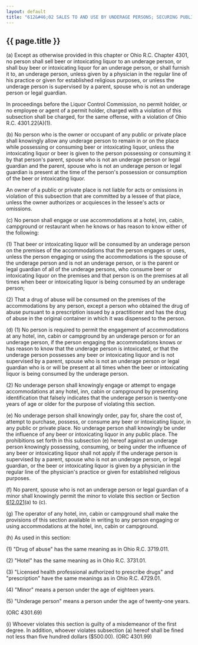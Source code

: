 ```yaml
---
layout: default
title: "612&#46;02 SALES TO AND USE BY UNDERAGE PERSONS; SECURING PUBLIC ACCOMMODATIONS."
---
```


{{ page.title }}
----------------

(a) Except as otherwise provided in this chapter or Ohio R.C. Chapter 4301, no person shall sell beer or intoxicating liquor to an underage person, or shall buy beer or intoxicating liquor for an underage person, or shall furnish it to, an underage person, unless given by a physician in the regular line of his practice or given for established religious purposes, or unless the underage person is supervised by a parent, spouse who is not an underage person or legal guardian.

In proceedings before the Liquor Control Commission, no permit holder, or no employee or agent of a permit holder, charged with a violation of this subsection shall be charged, for the same offense, with a violation of Ohio R.C. 4301.22(A)(1).

(b) No person who is the owner or occupant of any public or private place shall knowingly allow any underage person to remain in or on the place while possessing or consuming beer or intoxicating liquor, unless the intoxicating liquor or beer is given to the person possessing or consuming it by that person's parent, spouse who is not an underage person or legal guardian and the parent, spouse who is not an underage person or legal guardian is present at the time of the person's possession or consumption of the beer or intoxicating liquor.

An owner of a public or private place is not liable for acts or omissions in violation of this subsection that are committed by a lessee of that place, unless the owner authorizes or acquiesces in the lessee's acts or omissions.

(c) No person shall engage or use accommodations at a hotel, inn, cabin, campground or restaurant when he knows or has reason to know either of the following:

(1) That beer or intoxicating liquor will be consumed by an underage person on the premises of the accommodations that the person engages or uses, unless the person engaging or using the accommodations is the spouse of the underage person and is not an underage person, or is the parent or legal guardian of all of the underage persons, who consume beer or intoxicating liquor on the premises and that person is on the premises at all times when beer or intoxicating liquor is being consumed by an underage person;

(2) That a drug of abuse will be consumed on the premises of the accommodations by any person, except a person who obtained the drug of abuse pursuant to a prescription issued by a practitioner and has the drug of abuse in the original container in which it was dispensed to the person.

(d) (1) No person is required to permit the engagement of accommodations at any hotel, inn, cabin or campground by an underage person or for an underage person, if the person engaging the accommodations knows or has reason to know that the underage person is intoxicated, or that the underage person possesses any beer or intoxicating liquor and is not supervised by a parent, spouse who is not an underage person or legal guardian who is or will be present at all times when the beer or intoxicating liquor is being consumed by the underage person.

(2) No underage person shall knowingly engage or attempt to engage accommodations at any hotel, inn, cabin or campground by presenting identification that falsely indicates that the underage person is twenty-one years of age or older for the purpose of violating this section.

(e) No underage person shall knowingly order, pay for, share the cost of, attempt to purchase, possess, or consume any beer or intoxicating liquor, in any public or private place. No underage person shall knowingly be under the influence of any beer or intoxicating liquor in any public place. The prohibitions set forth in this subsection (e) hereof against an underage person knowingly possessing, consuming, or being under the influence of any beer or intoxicating liquor shall not apply if the underage person is supervised by a parent, spouse who is not an underage person, or legal guardian, or the beer or intoxicating liquor is given by a physician in the regular line of the physician's practice or given for established religious purposes.

(f) No parent, spouse who is not an underage person or legal guardian of a minor shall knowingly permit the minor to violate this section or Section [612.021](2b35389e.html)(a) to (c).

(g) The operator of any hotel, inn, cabin or campground shall make the provisions of this section available in writing to any person engaging or using accommodations at the hotel, inn, cabin or campground.

(h) As used in this section:

(1) &quot;Drug of abuse&quot; has the same meaning as in Ohio R.C. 3719.011.

(2) &quot;Hotel&quot; has the same meaning as in Ohio R.C. 3731.01.

(3) "Licensed health professional authorized to prescribe drugs" and "prescription" have the same meanings as in Ohio R.C. 4729.01.

(4) "Minor" means a person under the age of eighteen years.

(5) &quot;Underage person&quot; means a person under the age of twenty-one years.

  (ORC 4301.69)

(i) Whoever violates this section is guilty of a misdemeanor of the first degree. In addition, whoever violates subsection (a) hereof shall be fined not less than five hundred dollars ($500.00). 
(ORC 4301.99)